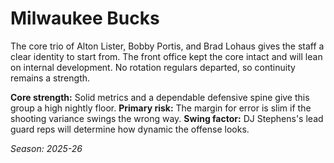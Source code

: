 # Milwaukee Bucks

The core trio of Alton Lister, Bobby Portis, and Brad Lohaus gives the staff a clear identity to start from.
The front office kept the core intact and will lean on internal development.
No rotation regulars departed, so continuity remains a strength.

**Core strength:** Solid metrics and a dependable defensive spine give this group a high nightly floor.
**Primary risk:** The margin for error is slim if the shooting variance swings the wrong way.
**Swing factor:** DJ Stephens's lead guard reps will determine how dynamic the offense looks.

_Season: 2025-26_
